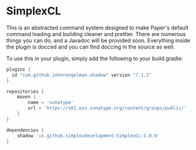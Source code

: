 # SimplexCL
 
This is an abstracted command system designed to make Paper's default command loading and building cleaner and prettier. There are numerous things you can do, and a Javadoc will be provided soon. Everything inside the plugin is docced and you can find doccing in the source as well.

To use this in your plugin, simply add the following to your build.gradle:

```Groovy
plugins {
  id "com.github.johnrengelman.shadow" version "7.1.2"
}

repositories {
    maven {
        name = 'sonatype'
        url = 'https://s01.oss.sonatype.org/content/groups/public/'
    }
}

dependencies {
    shadow 'io.github.simplexdevelopment:SimplexCL:1.0.0'
}
```

